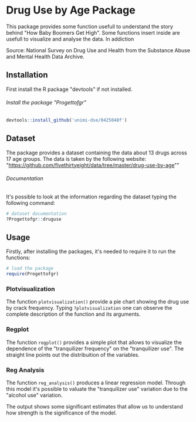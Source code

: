 # Drug Use by Age Package

This package provides some function usefull to understand the story behind    "How Baby Boomers Get High". 
Some functions insert inside are usefull to visualize and analyse the data. 
In addiction

Source: National Survey on Drug Use and Health from the Substance Abuse and Mental Health Data Archive.

## Installation

First install the R package "devtools" if not installed.

###### Install the package "Progettofgr"

```R
devtools::install_github('unimi-dse/0425048f')
```


## Dataset

The package provides a dataset containing the data about 13 drugs across 17 age groups. The data is taken by the following website: "https://github.com/fivethirtyeight/data/tree/master/drug-use-by-age""

###### Documentation 

It's possible to look at the information regarding the dataset typing the following command: 

```R
# dataset documentation
?Progettofgr::druguse
```



## Usage

Firstly, after installing the packages, it's needed to require it to run the functions:

```R
# load the package
require(Progettofgr)
```

### Plotvisualization

The function `plotvisualization()` provide a pie chart showing the drug use by crack frequency. Typing `?plotvisualization` one can observe the complete description of the function and its arguments. 


### Regplot

The function `regplot()` provides a simple plot that allows to visualize the dependence of the "tranquilizer frequency" on the "tranquilizer use". The straight line points out the distribuition of the variables. 


### Reg Analysis

The function `reg_analysis()` produces a linear regression model. Through this model it's possible to valuate the "tranquilizer use" variation due to the "alcohol use" variation.

The output shows some significant estimates that allow us to understand how strength is the significance of the model.








